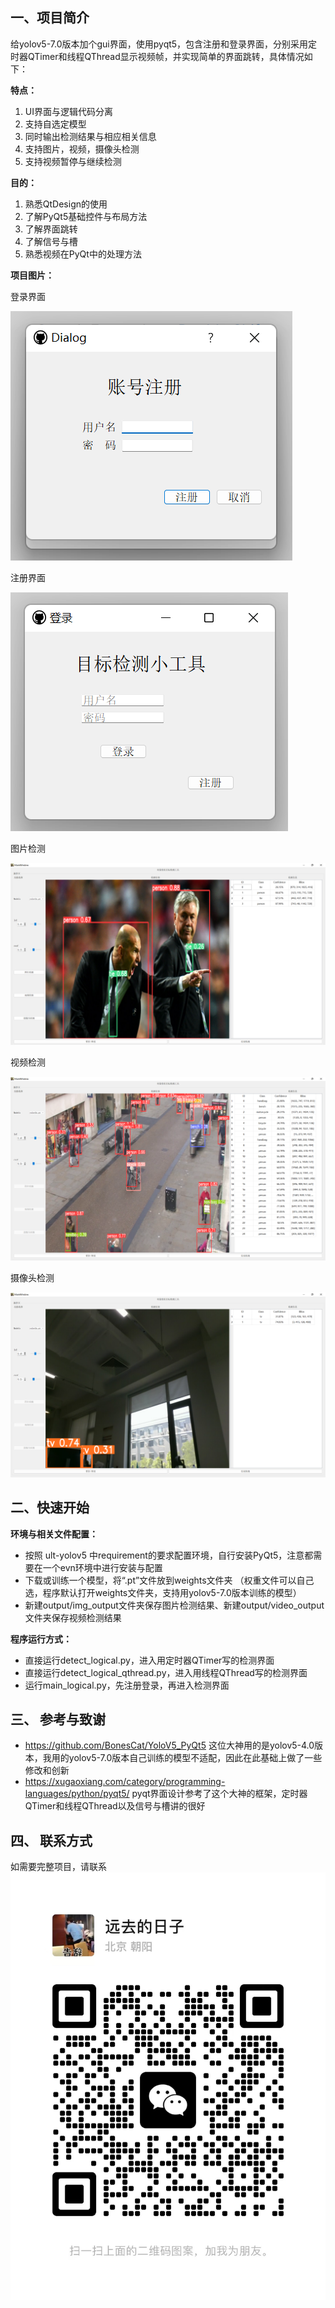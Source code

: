 ## **一、项目简介**
给yolov5-7.0版本加个gui界面，使用pyqt5，包含注册和登录界面，分别采用定时器QTimer和线程QThread显示视频帧，并实现简单的界面跳转，具体情况如下：

**特点：**
 1. UI界面与逻辑代码分离
 2. 支持自选定模型
 3. 同时输出检测结果与相应相关信息
 4. 支持图片，视频，摄像头检测
 5. 支持视频暂停与继续检测

**目的：**
 1. 熟悉QtDesign的使用
 2. 了解PyQt5基础控件与布局方法
 3. 了解界面跳转
 4. 了解信号与槽
 5. 熟悉视频在PyQt中的处理方法

**项目图片：**

登录界面

![登录界面](data/register.png)

注册界面

![注册界面](data/login.png)

图片检测

![图片检测](data/picture.png)

视频检测

![视频检测](data/video.png)

摄像头检测

![摄像头检测](data/camera.png)

## **二、快速开始**
**环境与相关文件配置：**
 - 按照 ult-yolov5 中requirement的要求配置环境，自行安装PyQt5，注意都需要在一个evn环境中进行安装与配置
 - 下载或训练一个模型，将“.pt”文件放到weights文件夹 （权重文件可以自己选，程序默认打开weights文件夹，支持用yolov5-7.0版本训练的模型）
 - 新建output/img_output文件夹保存图片检测结果、新建output/video_output文件夹保存视频检测结果

**程序运行方式：**

 - 直接运行detect_logical.py，进入用定时器QTimer写的检测界面
 - 直接运行detect_logical_qthread.py，进入用线程QThread写的检测界面
 - 运行main_logical.py，先注册登录，再进入检测界面

## **三、 参考与致谢**
 - https://github.com/BonesCat/YoloV5_PyQt5  这位大神用的是yolov5-4.0版本，我用的yolov5-7.0版本自己训练的模型不适配，因此在此基础上做了一些修改和创新
 - https://xugaoxiang.com/category/programming-languages/python/pyqt5/  pyqt界面设计参考了这个大神的框架，定时器QTimer和线程QThread以及信号与槽讲的很好

## **四、 联系方式**
如需要完整项目，请联系
![个人微信](data/wechat.jpg)




